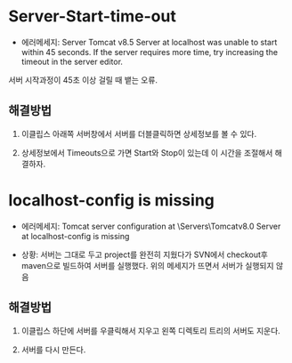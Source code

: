 # Server-Start-time-out
- 에러메세지: Server Tomcat v8.5 Server at localhost was unable to start within 45 seconds. If the server requires more time, try increasing the timeout in the server editor.

서버 시작과정이 45초 이상 걸릴 때 뱉는 오류.


## 해결방법
1. 이클립스 아래쪽 서버창에서 서버를 더블클릭하면 상세정보를 볼 수 있다.

2. 상세정보에서 Timeouts으로 가면 Start와 Stop이 있는데 이 시간을 조절해서 해결하자.


# localhost-config is missing

- 에러메세지: Tomcat server configuration at \Servers\Tomcatv8.0 Server at localhost-config is missing

- 상황: 서버는 그대로 두고 project를 완전히 지웠다가 SVN에서 checkout후 maven으로 빌드하여 서버를 실행했다. 위의 메세지가 뜨면서 서버가 실행되지 않음

## 해결방법
1. 이클립스 하단에 서버를 우클릭해서 지우고 왼쪽 디렉토리 트리의 서버도 지운다.

2. 서버를 다시 만든다.